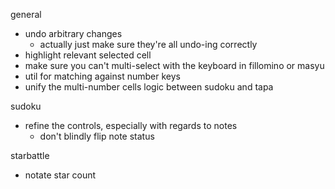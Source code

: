 general
- undo arbitrary changes
    - actually just make sure they're all undo-ing correctly
- highlight relevant selected cell
- make sure you can't multi-select with the keyboard in fillomino or masyu
- util for matching against number keys
- unify the multi-number cells logic between sudoku and tapa

sudoku
- refine the controls, especially with regards to notes
    - don't blindly flip note status

starbattle
- notate star count
